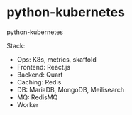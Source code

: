 # python-kubernetes
python-kubernetes


Stack:
  - Ops: K8s, metrics, skaffold
  - Frontend: React.js
  - Backend: Quart
  - Caching: Redis
  - DB: MariaDB, MongoDB, Meilisearch
  - MQ: RedisMQ
  - Worker
